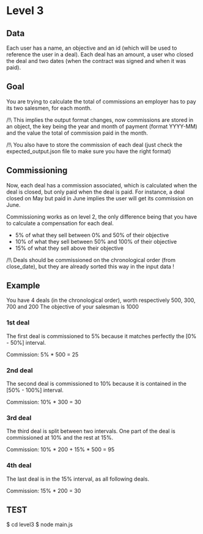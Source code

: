 # Level 3

## Data
Each user has a name, an objective and an id (which will be used to reference the user in a deal).
Each deal has an amount, a user who closed the deal and two dates (when the contract was signed and when it was paid).

## Goal
You are trying to calculate the total of commissions an employer has to pay its two salesmen, for each month. 

/!\ This implies the output format changes, now commissions are stored in an object, the key being the year and month of payment (format YYYY-MM) and the value the total of commission paid in the month.

/!\ You also have to store the commission of each deal (just check the expected_output.json file to make sure you have the right format)

## Commissioning
Now, each deal has a commission associated, which is calculated when the deal is closed, but only paid when the deal is paid.
For instance, a deal closed on May but paid in June implies the user will get its commission on June.

Commissioning works as on level 2, the only difference being that you have to calculate a compensation for each deal.
- 5% of what they sell between 0% and 50% of their objective
- 10% of what they sell between 50% and 100% of their objective
- 15% of what they sell above their objective

/!\ Deals should be commissioned on the chronological order (from close_date), but they are already sorted this way in the input data !

## Example
You have 4 deals (in the chronological order), worth respectively 500, 300, 700 and 200
The objective of your salesman is 1000

### 1st deal
The first deal is commissioned to 5% because it matches perfectly the [0% - 50%] interval.

Commission: 5% * 500 = 25

### 2nd deal
The second deal is commissioned to 10% because it is contained in the [50% - 100%] interval.

Commission: 10% * 300 = 30

### 3rd deal
The third deal is split between two intervals. One part of the deal is commissioned at 10% and the rest at 15%. 

Commission: 10% * 200 + 15% * 500 = 95

### 4th deal
The last deal is in the 15% interval, as all following deals. 

Commission: 15% * 200 = 30

## TEST

$ cd level3
$ node main.js